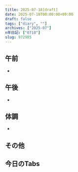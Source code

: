 ```yaml
---
title: 2025-07-18[draft]
date: 2025-07-18T00:00:00+09:00
draft: false
tags: ["diary", ""]
archives: ["2025-07"]
n年日記: ["0718"]
slug: 972905
---
```

## 午前
- 
## 午後
- 
## 体調
- 
## その他
## 今日のTabs